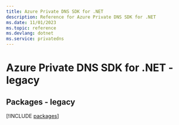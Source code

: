 ```yaml
---
title: Azure Private DNS SDK for .NET
description: Reference for Azure Private DNS SDK for .NET
ms.date: 11/01/2023
ms.topic: reference
ms.devlang: dotnet
ms.service: privatedns
---
```

# Azure Private DNS SDK for .NET - legacy
## Packages - legacy
[!INCLUDE [packages](private-dns-index.md)]